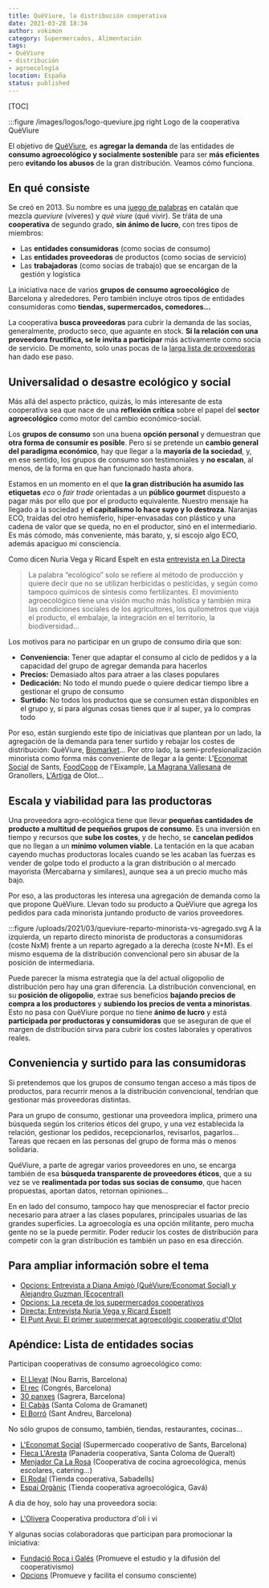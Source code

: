 ```yaml
---
title: QuèViure, la distribución cooperativa
date: 2021-03-28 18:34
author: vokimon
category: Supermercados, Alimentación
tags:
- QuèViure
- distribución
- agroecología
location: España
status: published
---
```


[TOC]

:::figure /images/logos/logo-queviure.jpg right
	Logo de la cooperativa QuèViure

<!-- PELICAN_BEGIN_SUMMARY -->
El objetivo de [QuèViure], es **agregar la demanda** de
las entidades de **consumo agroecológico y socialmente sostenible**
para ser **más eficientes** pero
**evitando los abusos** de la gran distribución.
Veamos cómo funciona.
<!-- PELICAN_END_SUMMARY -->

[QuèViure]: https://www.queviure.cat
[alofonía]: https://es.wikipedia.org/wiki/Al%C3%B3fono

## En qué consiste

Se creó en 2013.
Su nombre es una [juego de palabras][alofonía] en catalán que mezcla
_queviure_ (víveres) y _què viure_ (qué vivir).
Se tŕáta de una **cooperativa** de segundo grado, **sin ánimo de lucro**,
con tres tipos de miembros:

- Las **entidades consumidoras** (como socias de consumo)
- Las **entidades proveedoras** de productos (como socias de servicio)
- Las **trabajadoras** (como socias de trabajo) que se encargan de la gestión y logística

La iniciativa nace de varios **grupos de consumo agroecológico** de Barcelona y alrededores.
Pero también incluye otros tipos de entidades consumidoras como **tiendas, supermercados, comedores...**

La cooperativa **busca proveedoras** para cubrir la demanda de las socias,
generalmente, producto seco, que aguante en stock.
**Si la relación con una proveedora fructifica, se le invita a participar**
más activamente como socia de servicio.
De momento, solo unas pocas
de la [larga lista de proveedoras](https://www.queviure.cat/productores/)
han dado ese paso.

## Universalidad o desastre ecológico y social

Más allá del aspecto práctico,
quizás, lo más interesante de esta cooperativa sea
que nace de una **reflexión crítica** sobre el papel del **sector agroecológico**
como motor del cambio económico-social.

Los **grupos de consumo** son una buena **opción personal**
y demuestran que **otra forma de consumir es posible**.
Pero si se pretende un **cambio general del paradigma económico**,
hay que llegar a la **mayoría de la sociedad**,
y, en ese sentido, los grupos de consumo son testimoniales y **no escalan**,
al menos, de la forma en que han funcionado hasta ahora.

Estamos en un momento en el que **la gran distribución ha asumido las etiquetas** _eco_ o _fair trade_
orientadas a un **público gourmet** dispuesto a pagar más por ello que por el producto equivalente.
Nuestro mensaje ha llegado a la sociedad y **el capitalismo lo hace suyo y lo destroza**.
Naranjas ECO, traidas del otro hemisferio, hiper-envasadas con plástico
y una cadena de valor que se queda, no en el productor, sinó en el intermediario.
Es más cómodo, más conveniente, más barato, y, si escojo algo ECO, además apaciguo mi consciencia.

Como dicen Nuria Vega y Ricard Espelt en esta [entrevista en La Directa](https://directa.cat/el-moviment-agroecologic-te-una-clara-voluntat-de-transformacio-social-quan-consumeixes-fas-politica/)

> La palabra “ecológico” solo se refiere al método de producción
> y quiere decir que no se utilizan herbicidas o pesticidas,
> y según como tampoco químicos de síntesis como fertilizantes.
> El movimiento agroecológico tiene una visión mucho más holística
> y también mira
> las condiciones sociales de los agricultores, 
> los quilometros que viaja el producto,
> el embalaje,
> la integración en el territorio,
> la biodiversidad...

Los motivos para no participar en un grupo de consumo diría que son:

- **Conveniencia:** Tener que adaptar el consumo al ciclo de pedidos y a la capacidad del grupo de agregar demanda para hacerlos
- **Precios:** Demasiado altos para atraer a las clases populares
- **Dedicación:** No todo el mundo puede o quiere dedicar tiempo libre a gestionar el grupo de consumo
- **Surtido:** No todos los productos que se consumen están disponibles en el grupo y, si para algunas cosas tienes que ir al super, ya lo compras todo

Por eso, están surgiendo este tipo de iniciativas que plantean
por un lado, la agregación de la demanda
para tener surtido y rebajar los costes de distribución: 
QuèViure, [Biomarket]...
Por otro lado, la semi-profesionalización minorista
como forma más conveniente de llegar a la gente:
L'[Economat Social] de Sants, [FoodCoop] de l'Eixample, [La Magrana Vallesana] de Granollers, [L'Artiga] de Olot...

[Biomarket]: https://www.mercabarna.es/sectors-activitat/biomarket/es_index/
[La Magrana Vallesana]: https://lamagranavallesana.cat/
[Economat Social]: https://leconomat.queviure.cat/es/
[FoodCoop]: https://foodcoopbcn.cat/es/
[L'Artiga]: https://www.artigacoop.org/

## Escala y viabilidad para las productoras

Una proveedora agro-ecológica tiene que llevar
**pequeñas cantidades de producto a multitud de pequeños grupos de consumo**.
Es una inversión en tiempo y recursos que **sube los costes**,
y de hecho, se **cancelan pedidos** que no llegan a un **mínimo volumen viable**.
La tentación en la que acaban cayendo muchas productoras locales cuando se les acaban las fuerzas
es vender de golpe todo el producto a la gran distribución o al mercado mayorista (Mercabarna y similares),
aunque sea a un precio mucho más bajo.

Por eso, a las productoras les interesa una agregación de demanda como la que propone QuèViure.
Llevan todo su producto a QuèViure que agrega los pedidos para cada minorista
juntando producto de varios proveedores.


:::figure /uploads/2021/03/queviure-reparto-minorista-vs-agregado.svg
	A la izquierda, un reparto directo minorista de productoras a consumidoras (coste NxM)
	frente a un reparto agregado a la derecha (coste N+M).
	Es el mismo esquema de la distribución convencional
	pero sin abusar de la posición de intermediaria.

Puede parecer la misma estrategia que la del actual oligopolio de distribución
pero hay una gran diferencia.
La distribución convencional, en su **posición de oligopolio**,
extrae sus beneficios **bajando precios de compra a los productores**
y **subiendo los precios de venta a minoristas**.
Esto no pasa con QuèViure
porque no tiene **ánimo de lucro** y está **participada por productoras y consumidoras**
que se aseguran de que el margen de distribución sirva para cubrir
los costes laborales y operativos reales.


## Conveniencia y surtido para las consumidoras

Si pretendemos que los grupos de consumo
tengan acceso a más tipos de productos,
para recurrir menos a la distribución convencional,
tendrían que gestionar más proveedoras distintas.

Para un grupo de consumo,
gestionar una proveedora implica,
primero una búsqueda según los criterios éticos del grupo,
y una vez establecida la relación,
gestionar los pedidos, recepcionarlos, revisarlos, pagarlos...
Tareas que recaen en las personas del grupo de forma más o menos solidaria.

QuéViure, a parte de agregar varios proveedores en uno,
se encarga también de esa **búsqueda transparente de proveedores éticos**,
que a su vez se ve **realimentada por todas sus socias de consumo**,
que hacen propuestas, aportan datos, retornan opiniones...

En en lado del consumo,
tampoco hay que menospreciar el factor precio
necesario para atraer a las clases populares,
principales usuarias de las grandes superficies.
La agroecología es una opción militante,
pero mucha gente no se la puede permitir.
Poder reducir los costes de distribución
para competir con la gran distribución
es también un paso en esa dirección.


## Para ampliar información sobre el tema

- [Opcions: Entrevista a Diana Amigò (QuèViure/Economat Social) y Alejandro Guzman (Ecocentral)](https://opcions.org/es/entrevistas/diana-amigo-alejandro-guzman/)
- [Opcions: La receta de los supermercados cooperativos](https://opcions.org/es/consumo/supermercados-cooperativos/)
- [Directa: Entrevista Nuria Vega y Ricard Espelt](https://directa.cat/el-moviment-agroecologic-te-una-clara-voluntat-de-transformacio-social-quan-consumeixes-fas-politica/)
- [El Punt Avui: El primer supermercat agroecològic cooperatiu d'Olot]()


## Apéndice: Lista de entidades socias

Participan cooperativas de consumo agroecológico como:

- [El Llevat](https://llevat.org)
  (Nou Barris, Barcelona)
- [El rec](https://afocainiciativessolidaries.wordpress.com/el-rec/)
  (Congrés, Barcelona)
- [30 panxes](https://30panxes.wordpress.com)
  (Sagrera, Barcelona)
- [El Cabàs](https://lskrida.wordpress.com/el-cabas/)
  (Santa Coloma de Gramanet)
- [El Borró](http://elborro.blogspot.com/)
  (Sant Andreu, Barcelona)

No sólo grupos de consumo, también, tiendas, restaurantes, cocinas...

- [L'Economat Social](http://leconomat.queviure.cat/ca/)
  (Supermercado cooperativo de Sants, Barcelona)
- [Fleca L'Aresta](https://aresta.coop/fleca/)
  (Panaderia cooperativa, Santa Coloma de Queralt)
- [Menjador Ca La Rosa](https://menjadorcalarosa.cat/)
  (Cooperativa de cocina agroecológica, menús escolares, catering...)
- [El Rodal](http://elrodal.coop)
  (Tienda cooperativa, Sabadells)
- [Espai Orgànic](http://www.organicgava.cat/)
  (Tienda cooperativa agroecológica, Gavá)

A dia de hoy, solo hay una proveedora socia:

- [L'Olivera](https://olivera.org)
  Cooperativa productora d'oli i vi
  
Y algunas socias colaboradoras que participan para promocionar la iniciativa:
  
- [Fundació Roca i Galés](https://rocagales.cat)
  (Promueve el estudio y la difusión del cooperativismo)
- [Opcions](https://opcions.coop)
  (Promueve y facilita el consumo consciente)

